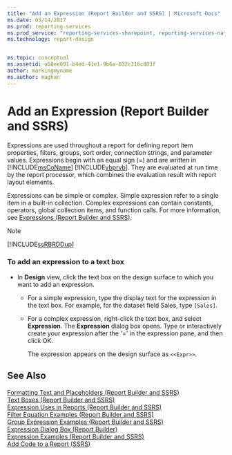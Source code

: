 ```yaml
---
title: "Add an Expression (Report Builder and SSRS) | Microsoft Docs"
ms.date: 03/14/2017
ms.prod: reporting-services
ms.prod_service: "reporting-services-sharepoint, reporting-services-native"
ms.technology: report-design


ms.topic: conceptual
ms.assetid: a60ee091-b4ed-41e1-9b6a-032c316cd03f
author: markingmyname
ms.author: maghan
---
```

# Add an Expression (Report Builder and SSRS)
  Expressions are used throughout a report for defining report item properties, filters, groups, sort order, connection strings, and parameter values. Expressions begin with an equal sign (=) and are written in [!INCLUDE[msCoName](../../includes/msconame-md.md)] [!INCLUDE[vbprvb](../../includes/vbprvb-md.md)]. They are evaluated at run time by the report processor, which combines the evaluation result with report layout elements.  
  
 Expressions can be simple or complex. Simple expression refer to a single item in a built-in collection. Complex expressions can contain constants, operators, global collection items, and function calls. For more information, see [Expressions &#40;Report Builder and SSRS&#41;](../../reporting-services/report-design/expressions-report-builder-and-ssrs.md).  
  
> [!NOTE]  
>  [!INCLUDE[ssRBRDDup](../../includes/ssrbrddup-md.md)]  
  
### To add an expression to a text box  
  
-   In **Design** view, click the text box on the design surface to which you want to add an expression.  
  
    -   For a simple expression, type the display text for the expression in the text box. For example, for the dataset field Sales, type `[Sales]`.  
  
    -   For a complex expression, right-click the text box, and select **Expression**. The **Expression** dialog box opens. Type or interactively create your expression after the '=' in the expression pane, and then click OK.  
  
         The expression appears on the design surface as `<<Expr>>`.  
  
## See Also  
 [Formatting Text and Placeholders &#40;Report Builder and SSRS&#41;](../../reporting-services/report-design/formatting-text-and-placeholders-report-builder-and-ssrs.md)   
 [Text Boxes &#40;Report Builder and SSRS&#41;](../../reporting-services/report-design/text-boxes-report-builder-and-ssrs.md)   
 [Expression Uses in Reports &#40;Report Builder and SSRS&#41;](../../reporting-services/report-design/expression-uses-in-reports-report-builder-and-ssrs.md)   
 [Filter Equation Examples &#40;Report Builder and SSRS&#41;](../../reporting-services/report-design/filter-equation-examples-report-builder-and-ssrs.md)   
 [Group Expression Examples &#40;Report Builder and SSRS&#41;](../../reporting-services/report-design/group-expression-examples-report-builder-and-ssrs.md)   
 [Expression Dialog Box &#40;Report Builder&#41;](https://msdn.microsoft.com/library/e89c4d97-5d41-4b55-8695-79329edac15d)   
 [Expression Examples &#40;Report Builder and SSRS&#41;](../../reporting-services/report-design/expression-examples-report-builder-and-ssrs.md)   
 [Add Code to a Report &#40;SSRS&#41;](../../reporting-services/report-design/add-code-to-a-report-ssrs.md)  
  
  
